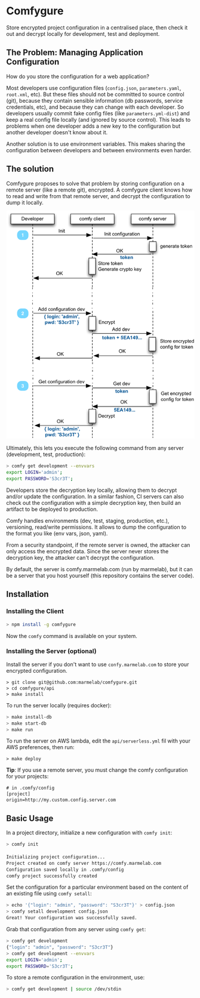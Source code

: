 # Comfygure

Store encrypted project configuration in a centralised place, then check it out and decrypt locally for development, test and deployment.

## The Problem: Managing Application Configuration

How do you store the configuration for a web application? 

Most developers use configuration files (`config.json`, `parameters.yaml`, `root.xml`, etc). But these files should not be committed to source control (git), because they contain sensible information (db passwords, service credentials, etc), and because they can change with each developer. So developers usually commit fake config files (like `parameters.yml-dist`) and keep a real config file locally (and ignored by source control). This leads to problems when one developer adds a new key to the configuration but another developer doesn't know about it.

Another solution is to use environment variables. This makes sharing the configuration between developers and between environments even harder.

## The solution

Comfygure proposes to solve that problem by storing configuration on a remote server (like a remote git), encrypted. A comfygure client knows how to read and write from that remote server, and decrypt the configuration to dump it locally.

![comfygure workflow](./comfy.png)

Ultimately, this lets you execute the following command from any server (development, test, production):

```sh
> comfy get development --envvars
export LOGIN='admin';
export PASSWORD='S3cr3T';
```

Developers store the decryption key locally, allowing them to decrypt and/or update the configuration. In a similar fashion, CI servers can also check out the configuration with a simple decryption key, then build an artifact to be deployed to production.

Comfy handles environments (dev, test, staging, production, etc.), versioning, read/write permissions. It allows to dump the configuration to the format you like (env vars, json, yaml).

From a security standpoint, if the remote server is owned, the attacker can only access the encrypted data. Since the server never stores the decryption key, the attacker can't decrypt the configuration.

By default, the server is comfy.marmelab.com (run by marmelab), but it can be a server that you host yourself (this repository contains the server code).

## Installation

### Installing the Client

```sh
> npm install -g comfygure
```

Now the `comfy` command is available on your system.

### Installing the Server (optional)

Install the server if you don't want to use `confy.marmelab.com` to store your encrypted configuration.

```
> git clone git@github.com:marmelab/comfygure.git
> cd comfygure/api
> make install
```

To run the server locally (requires docker):

```sh
> make install-db
> make start-db
> make run
```

To run the server on AWS lambda, edit the `api/serverless.yml` fil with your AWS preferences, then run:

```
> make deploy
```

**Tip**: If you use a remote server, you must change the comfy configuration for your projects:

```config
# in .comfy/config
[project]
origin=http://my.custom.config.server.com  
``` 

## Basic Usage

In a project directory, initialize a new configuration with `comfy init`:

```sh
> comfy init

Initializing project configuration...
Project created on comfy server https://comfy.marmelab.com
Configuration saved locally in .comfy/config
comfy project successfully created
```

Set the configuration for a particular environment based on the content of an existing file using `comfy setall`:

```sh
> echo '{"login": "admin", "password": "S3cr3T"}' > config.json
> comfy setall development config.json
Great! Your configuration was successfully saved.
```

Grab that configuration from any server using `comfy get`:

```sh
> comfy get development
{"login": "admin", "password": "S3cr3T"}
> comfy get development --envvars
export LOGIN='admin';
export PASSWORD='S3cr3T';
```

To store a remote configuration in the environment, use:

```sh
> comfy get development | source /dev/stdin
```
